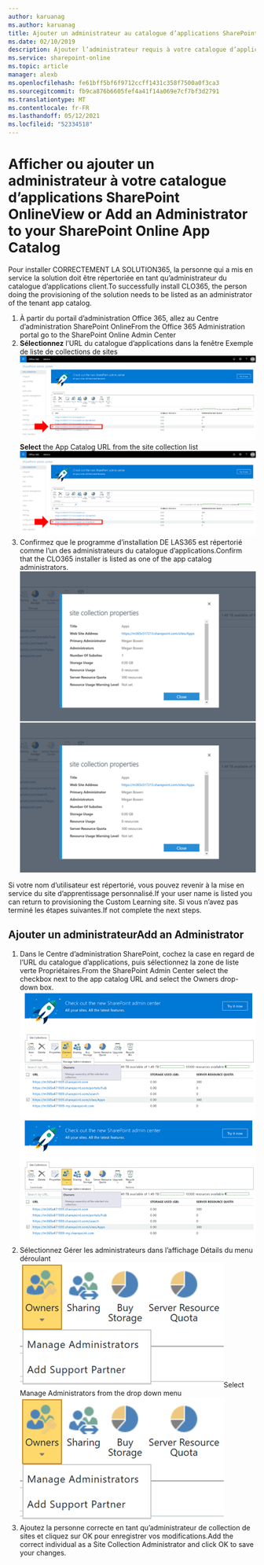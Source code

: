 ```yaml
---
author: karuanag
ms.author: karuanag
title: Ajouter un administrateur au catalogue d’applications SharePoint Online
ms.date: 02/10/2019
description: Ajouter l’administrateur requis à votre catalogue d’applications
ms.service: sharepoint-online
ms.topic: article
manager: alexb
ms.openlocfilehash: fe61bff5bf6f9712ccff1431c358f7500a0f3ca3
ms.sourcegitcommit: fb9ca876b6605fef4a41f14a069e7cf7bf3d2791
ms.translationtype: MT
ms.contentlocale: fr-FR
ms.lasthandoff: 05/12/2021
ms.locfileid: "52334518"
---
```

# <a name="view-or-add-an-administrator-to-your-sharepoint-online-app-catalog"></a><span data-ttu-id="2508a-103">Afficher ou ajouter un administrateur à votre catalogue d’applications SharePoint Online</span><span class="sxs-lookup"><span data-stu-id="2508a-103">View or Add an Administrator to your SharePoint Online App Catalog</span></span>

<span data-ttu-id="2508a-104">Pour installer CORRECTEMENT LA SOLUTION365, la personne qui a mis en service la solution doit être répertoriée en tant qu’administrateur du catalogue d’applications client.</span><span class="sxs-lookup"><span data-stu-id="2508a-104">To successfully install CLO365, the person doing the provisioning of the solution needs to be listed as an administrator of the tenant app catalog.</span></span>

1. <span data-ttu-id="2508a-105">À partir du portail d’administration Office 365, allez au Centre d’administration SharePoint Online</span><span class="sxs-lookup"><span data-stu-id="2508a-105">From the Office 365 Administration portal go to the SharePoint Online Admin Center</span></span>
1. <span data-ttu-id="2508a-106">**Sélectionnez** l’URL du catalogue d’applications dans la fenêtre Exemple de liste de collections de sites ![ avec l’URL sélectionnée.](media/appadmin_url.png)</span><span class="sxs-lookup"><span data-stu-id="2508a-106">**Select** the App Catalog URL from the site collection list ![Sample window with URL selected.](media/appadmin_url.png)</span></span>
1. <span data-ttu-id="2508a-107">Confirmez que le programme d’installation DE LAS365 est répertorié comme l’un des administrateurs du catalogue d’applications.</span><span class="sxs-lookup"><span data-stu-id="2508a-107">Confirm that the CLO365 installer is listed as one of the app catalog administrators.</span></span>
<span data-ttu-id="2508a-108">![Boîte de dialogue propriétés de la collection de sites](media/appadmin_dialog.png)</span><span class="sxs-lookup"><span data-stu-id="2508a-108">![Site collection properties dialog](media/appadmin_dialog.png)</span></span>

<span data-ttu-id="2508a-109">Si votre nom d’utilisateur est répertorié, vous pouvez revenir à la mise en service du site d’apprentissage personnalisé.</span><span class="sxs-lookup"><span data-stu-id="2508a-109">If your user name is listed you can return to provisioning the Custom Learning site.</span></span>  <span data-ttu-id="2508a-110">Si vous n’avez pas terminé les étapes suivantes.</span><span class="sxs-lookup"><span data-stu-id="2508a-110">If not complete the next steps.</span></span> 

## <a name="add-an-administrator"></a><span data-ttu-id="2508a-111">Ajouter un administrateur</span><span class="sxs-lookup"><span data-stu-id="2508a-111">Add an Administrator</span></span>

1. <span data-ttu-id="2508a-112">Dans le Centre d’administration SharePoint, cochez la case en regard de l’URL du catalogue d’applications, puis sélectionnez la zone de liste verte Propriétaires.</span><span class="sxs-lookup"><span data-stu-id="2508a-112">From the SharePoint Admin Center select the checkbox next to the app catalog URL and select the Owners drop-down box.</span></span>
<span data-ttu-id="2508a-113">![Option Propriétaires sélectionnée sous l’onglet Collections de sites.](media/appadmin_owner.png)</span><span class="sxs-lookup"><span data-stu-id="2508a-113">![The Owners option selected on the Site Collections tab.](media/appadmin_owner.png)</span></span>
1. <span data-ttu-id="2508a-114">Sélectionnez Gérer les administrateurs dans l’affichage Détails du menu déroulant ![ Propriétaires.](media/appadmin_manage.png)</span><span class="sxs-lookup"><span data-stu-id="2508a-114">Select Manage Administrators from the drop down menu ![Detail view of the Owners dropdown.](media/appadmin_manage.png)</span></span>
1. <span data-ttu-id="2508a-115">Ajoutez la personne correcte en tant qu’administrateur de collection de sites et cliquez sur OK pour enregistrer vos modifications.</span><span class="sxs-lookup"><span data-stu-id="2508a-115">Add the correct individual as a Site Collection Administrator and click OK to save your changes.</span></span>
